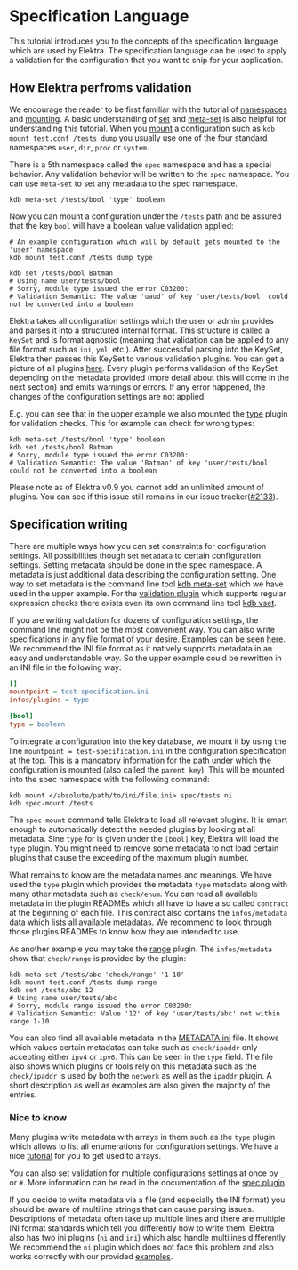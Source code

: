 # Specification Language

This tutorial introduces you to the concepts of the specification language which are used by Elektra. The specification language
can be used to apply a validation for the configuration that you want to ship for your application.

## How Elektra perfroms validation

We encourage the reader to be first familiar with the tutorial of [namespaces](namespaces.md) and [mounting](mount.md). A basic
understanding of [set](../help/kdb-set.md) and [meta-set](../help/kdb-meta-set.md) is also helpful for understanding this tutorial.
When you [mount](mount.md) a configuration such as `kdb mount test.conf /tests dump` you usually use one of the four standard namespaces
`user`, `dir`, `proc` or `system`.

There is a 5th namespace called the `spec` namespace and has a special behavior. Any validation behavior
will be written to the `spec` namespace. You can use `meta-set` to set any metadata to the spec namespace.

```shell script
kdb meta-set /tests/bool 'type' boolean
```

Now you can mount a configuration under the `/tests` path and be assured that the key `bool` will
have a boolean value validation applied:

```shell script
# An example configuration which will by default gets mounted to the 'user' namespace
kdb mount test.conf /tests dump type

kdb set /tests/bool Batman
# Using name user/tests/bool
# Sorry, module type issued the error C03200:
# Validation Semantic: The value 'uaud' of key 'user/tests/bool' could not be converted into a boolean
```

Elektra takes all configuration settings which the user or admin provides and parses it into a structured internal format.
This structure is called a `KeySet` and is format agnostic (meaning that validation can be applied to any file format
such as `ini`, `yml`, etc.). After successful parsing into the KeySet, Elektra then passes this KeySet to various
validation plugins. You can get a picture of all plugins [here](/src/plugins). Every plugin performs validation
of the KeySet depending on the metadata provided (more detail about this will come in the next section) and emits warnings
or errors. If any error happened, the changes of the configuration settings are not applied.

E.g. you can see
that in the upper example we also mounted the [type](/src/plugins/type/README.md) plugin for validation checks. This for example
can check for wrong types:

```shell script
kdb meta-set /tests/bool 'type' boolean
kdb set /tests/bool Batman
# Sorry, module type issued the error C03200:
# Validation Semantic: The value 'Batman' of key 'user/tests/bool' could not be converted into a boolean
```

Please note as of Elektra v0.9 you cannot add an unlimited amount of plugins. You can see if this issue
still remains in our issue tracker([#2133](https://github.com/ElektraInitiative/libelektra/issues/2133)).

## Specification writing

There are multiple ways how you can set constraints for configuration settings. All possibilities though set `metadata` to certain
configuration settings. Setting metadata should be done in the spec namespace. A metadata is just additional data describing the configuration setting.
One way to set metadata is the command line tool [kdb meta-set](../help/kdb-meta-set.md) which we have used in the upper example.
For the [validation plugin](../../src/plugins/validation/README.md) which supports regular expression checks there exists even its own
command line tool [kdb vset](../help/kdb-vset.md).

If you are writing validation for dozens of configuration settings, the command line might not be the most convenient way. You can also
write specifications in any file format of your desire. Examples can be seen [here](../../examples/spec). We recommend the INI
file format as it natively supports metadata in an easy and understandable way. So the upper example
could be rewritten in an INI file in the following way:

```ini
[]
mountpoint = test-specification.ini
infos/plugins = type

[bool]
type = boolean
```

To integrate a configuration into the key database, we mount it by using the line `mountpoint = test-specification.ini`
in the configuration specification at the top. This is a mandatory information for the path under which the configuration is mounted
(also called the `parent key`).
This will be mounted into the spec namespace with the following command:

```shell script
kdb mount </absolute/path/to/ini/file.ini> spec/tests ni
kdb spec-mount /tests
```

The `spec-mount` command tells Elektra to load all relevant plugins. It is smart enough to automatically detect the needed plugins
by looking at all metadata. Sine `type` for is given under the `[bool]` key, Elektra will load the `type` plugin.
You might need to remove some metadata to not load certain plugins that cause the exceeding of the maximum
plugin number.

What remains to know are the metadata names and meanings. We have used the `type` plugin which provides the metadata `type` metadata along with
many other metadata such as `check/enum`. You can read all available metadata in the plugin READMEs which all have to have a
so called `contract` at the beginning of each file. This contract also contains the `infos/metadata` data which lists all available
metadatas. We recommend to look through those plugins READMEs to know how they are intended to use.

As another example you may take the [range](/src/plugins/range/README.md) plugin. The `infos/metadata` show that
`check/range` is provided by the plugin:

```shell script
kdb meta-set /tests/abc 'check/range' '1-10'
kdb mount test.conf /tests dump range
kdb set /tests/abc 12
# Using name user/tests/abc
# Sorry, module range issued the error C03200:
# Validation Semantic: Value '12' of key 'user/tests/abc' not within range 1-10
```

You can also find all available metadata in the [METADATA.ini](/doc/METADATA.ini) file. It shows which
values certain metadatas can take such as `check/ipaddr` only accepting either `ipv4` or `ipv6`. This can be seen
in the `type` field. The file also shows which plugins or tools rely on this metadata such as the `check/ipaddr` is used by
both the `network` as well as the `ipaddr` plugin. A short description as well as examples are also given the majority of the entries.

### Nice to know

Many plugins write metadata with arrays in them such as the `type` plugin which allows to list all enumerations for configuration settings.
We have a nice [tutorial](../tutorials/arrays.md) for you to get used to arrays.

You can also set validation for multiple configurations settings at once by `_` or `#`. More information can be read in the documentation
of the [spec plugin](/src/plugins/spec/README.md).

If you decide to write metadata via a file (and especially the INI format) you should be aware of multiline strings that can cause
parsing issues. Descriptions of metadata often take up multiple lines and
there are multiple INI format standards which tell you differently how to write them.
Elektra also has two ini plugins (`ni` and `ini`) which also handle multilines differently. We recommend the `ni` plugin which
does not face this problem and also works correctly with our provided [examples](../../examples/spec).
